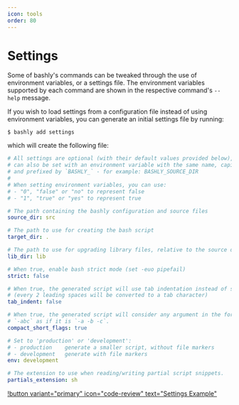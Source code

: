 ```yaml
---
icon: tools
order: 80
---
```


# Settings

Some of bashly's commands can be tweaked through the use of environment
variables, or a settings file. The environment variables supported by each
command are shown in the respective command's `--help` message.

If you wish to load settings from a configuration file instead of using
environment variables, you can generate an initial settings file by running:

```shell
$ bashly add settings
```

which will create the following file:


```yaml settings.yml
# All settings are optional (with their default values provided below), and
# can also be set with an environment variable with the same name, capitalized
# and prefixed by `BASHLY_` - for example: BASHLY_SOURCE_DIR
#
# When setting environment variables, you can use:
# - "0", "false" or "no" to represent false
# - "1", "true" or "yes" to represent true

# The path containing the bashly configuration and source files
source_dir: src

# The path to use for creating the bash script
target_dir: .

# The path to use for upgrading library files, relative to the source dir
lib_dir: lib

# When true, enable bash strict mode (set -euo pipefail)
strict: false

# When true, the generated script will use tab indentation instead of spaces
# (every 2 leading spaces will be converted to a tab character)
tab_indent: false

# When true, the generated script will consider any argument in the form of
# `-abc` as if it is `-a -b -c`.
compact_short_flags: true

# Set to 'production' or 'development':
# - production    generate a smaller script, without file markers
# - development   generate with file markers
env: development

# The extension to use when reading/writing partial script snippets.
partials_extension: sh
```

[!button variant="primary" icon="code-review" text="Settings Example"](https://github.com/DannyBen/bashly/tree/master/examples/settings#readme)
